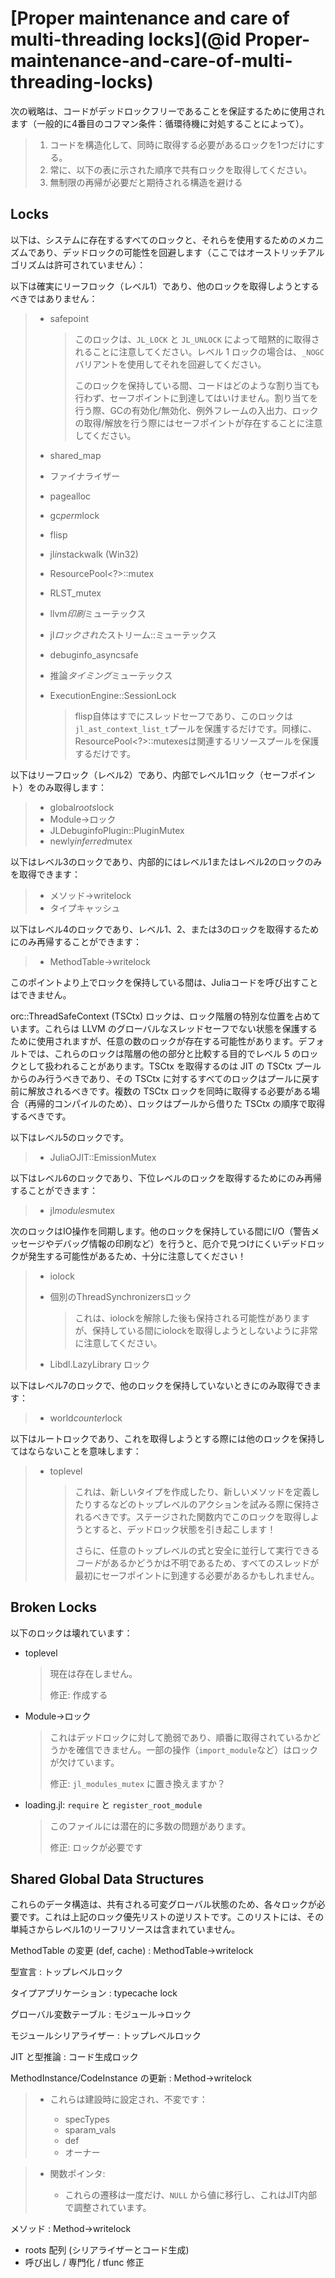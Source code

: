 # [Proper maintenance and care of multi-threading locks](@id Proper-maintenance-and-care-of-multi-threading-locks)

次の戦略は、コードがデッドロックフリーであることを保証するために使用されます（一般的に4番目のコフマン条件：循環待機に対処することによって）。

> 1. コードを構造化して、同時に取得する必要があるロックを1つだけにする。
> 2. 常に、以下の表に示された順序で共有ロックを取得してください。
> 3. 無制限の再帰が必要だと期待される構造を避ける


## Locks

以下は、システムに存在するすべてのロックと、それらを使用するためのメカニズムであり、デッドロックの可能性を回避します（ここではオーストリッチアルゴリズムは許可されていません）：

以下は確実にリーフロック（レベル1）であり、他のロックを取得しようとするべきではありません：

>   * safepoint
>
>     > このロックは、`JL_LOCK` と `JL_UNLOCK` によって暗黙的に取得されることに注意してください。レベル 1 ロックの場合は、`_NOGC` バリアントを使用してそれを回避してください。
>     >
>     > このロックを保持している間、コードはどのような割り当ても行わず、セーフポイントに到達してはいけません。割り当てを行う際、GCの有効化/無効化、例外フレームの入出力、ロックの取得/解放を行う際にはセーフポイントが存在することに注意してください。
>   * shared_map
>   * ファイナライザー
>   * pagealloc
>   * gc*perm*lock
>   * flisp
>   * jl*in*stackwalk (Win32)
>   * ResourcePool<?>::mutex
>   * RLST_mutex
>   * llvm*印刷*ミューテックス
>   * jl*ロックされた*ストリーム::ミューテックス
>   * debuginfo_asyncsafe
>   * 推論*タイミング*ミューテックス
>   * ExecutionEngine::SessionLock
>
>     > flisp自体はすでにスレッドセーフであり、このロックは`jl_ast_context_list_t`プールを保護するだけです。同様に、ResourcePool<?>::mutexesは関連するリソースプールを保護するだけです。


以下はリーフロック（レベル2）であり、内部でレベル1ロック（セーフポイント）をのみ取得します：

>   * global*roots*lock
>   * Module->ロック
>   * JLDebuginfoPlugin::PluginMutex
>   * newly*inferred*mutex


以下はレベル3のロックであり、内部的にはレベル1またはレベル2のロックのみを取得できます：

>   * メソッド->writelock
>   * タイプキャッシュ


以下はレベル4のロックであり、レベル1、2、または3のロックを取得するためにのみ再帰することができます：

>   * MethodTable->writelock


このポイントより上でロックを保持している間は、Juliaコードを呼び出すことはできません。

orc::ThreadSafeContext (TSCtx) ロックは、ロック階層の特別な位置を占めています。これらは LLVM のグローバルなスレッドセーフでない状態を保護するために使用されますが、任意の数のロックが存在する可能性があります。デフォルトでは、これらのロックは階層の他の部分と比較する目的でレベル 5 のロックとして扱われることがあります。TSCtx を取得するのは JIT の TSCtx プールからのみ行うべきであり、その TSCtx に対するすべてのロックはプールに戻す前に解放されるべきです。複数の TSCtx ロックを同時に取得する必要がある場合（再帰的コンパイルのため）、ロックはプールから借りた TSCtx の順序で取得するべきです。

以下はレベル5のロックです。

>   * JuliaOJIT::EmissionMutex


以下はレベル6のロックであり、下位レベルのロックを取得するためにのみ再帰することができます：

>   * jl*modules*mutex


次のロックはIO操作を同期します。他のロックを保持している間にI/O（警告メッセージやデバッグ情報の印刷など）を行うと、厄介で見つけにくいデッドロックが発生する可能性があるため、十分に注意してください！

>   * iolock
>   * 個別のThreadSynchronizersロック
>
>     > これは、iolockを解除した後も保持される可能性がありますが、保持している間にiolockを取得しようとしないように非常に注意してください。
>   * Libdl.LazyLibrary ロック


以下はレベル7のロックで、他のロックを保持していないときにのみ取得できます：

>   * world*counter*lock


以下はルートロックであり、これを取得しようとする際には他のロックを保持してはならないことを意味します：

>   * toplevel
>
>     > これは、新しいタイプを作成したり、新しいメソッドを定義したりするなどのトップレベルのアクションを試みる際に保持されるべきです。ステージされた関数内でこのロックを取得しようとすると、デッドロック状態を引き起こします！
>     >
>     > さらに、任意のトップレベルの式と安全に並行して実行できる*コード*があるかどうかは不明であるため、すべてのスレッドが最初にセーフポイントに到達する必要があるかもしれません。


## Broken Locks

以下のロックは壊れています：

  * toplevel

    > 現在は存在しません。
    >
    > 修正: 作成する
  * Module->ロック

    > これはデッドロックに対して脆弱であり、順番に取得されているかどうかを確信できません。一部の操作（`import_module`など）はロックが欠けています。
    >
    > 修正: `jl_modules_mutex` に置き換えますか？
  * loading.jl: `require` と `register_root_module`

    > このファイルには潜在的に多数の問題があります。
    >
    > 修正: ロックが必要です

## Shared Global Data Structures

これらのデータ構造は、共有される可変グローバル状態のため、各々ロックが必要です。これは上記のロック優先リストの逆リストです。このリストには、その単純さからレベル1のリーフリソースは含まれていません。

MethodTable の変更 (def, cache) : MethodTable->writelock

型宣言 : トップレベルロック

タイプアプリケーション : typecache lock

グローバル変数テーブル : モジュール->ロック

モジュールシリアライザー : トップレベルロック

JIT と型推論 : コード生成ロック

MethodInstance/CodeInstance の更新 : Method->writelock

>   * これらは建設時に設定され、不変です：
>
>       * specTypes
>       * sparam_vals
>       * def
>       * オーナー


>   * 関数ポインタ:
>
>       * これらの遷移は一度だけ、`NULL` から値に移行し、これはJIT内部で調整されています。


メソッド : Method->writelock

  * roots 配列 (シリアライザーとコード生成)
  * 呼び出し / 専門化 / tfunc 修正
